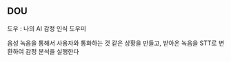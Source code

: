 ## DOU  
도우 : 나의 AI 감정 인식 도우미
  
음성 녹음을 통해서 사용자와 통화하는 것 같은 상황을 만들고,
받아온 녹음을 STT로 변환하여 감정 분석을 실행한다   
    
    